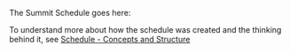 The Summit Schedule goes here:

To understand more about how the schedule was created and the thinking
behind it, see [Schedule - Concepts and
Structure](Summit_2011/Schedule_-_Concepts_and_Structure "wikilink")
